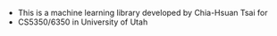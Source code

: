 - This is a machine learning library developed by Chia-Hsuan Tsai for
- CS5350/6350 in University of Utah
<!---
utah14/utah14 is a ✨ special ✨ repository because its `README.md` (this file) appears on your GitHub profile.
You can click the Preview link to take a look at your changes.
--->
<!---
”This is a machine learning library developed by Chia-Hsuan Tsai for
CS5350/6350 in University of Utah
--->
